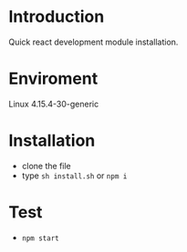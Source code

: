 # Introduction
Quick react development module installation.

# Enviroment
Linux 4.15.4-30-generic


# Installation
+ clone the file
+ type `sh install.sh` or `npm i`

# Test
+ `npm start`



